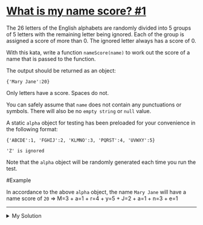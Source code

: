 # [What is my name score? #1](https://www.codewars.com/kata/576a29ab726f4bba4b000bb1)

The 26 letters of the English alphabets are randomly divided into 5 groups of 5 letters with the remaining letter being ignored. Each of the group is assigned a score of more than 0. The ignored letter always has a score of 0.

With this kata, write a function `nameScore(name)` to work out the score of a name that is passed to the function.

The output should be returned as an object:

    {'Mary Jane':20}

Only letters have a score. Spaces do not.

You can safely assume that `name` does not contain any punctuations or symbols. There will also be no `empty string` or `null` value.

A static `alpha` object for testing has been preloaded for your convenience in the following format:

    {'ABCDE':1, 'FGHIJ':2, 'KLMNO':3, 'PQRST':4, 'UVWXY':5}

    'Z' is ignored

Note that the `alpha` object will be randomly generated each time you run the test.

#Example

In accordance to the above `alpha` object, the name `Mary Jane` will have a name score of `20` => M=3 + a=1 + r=4 + y=5 + J=2 + a=1 + n=3 + e=1

---

<details><summary>My Solution</summary>

```js
function nameScore(name) {
  let score = 0
  name
    .replace(/[^a-z]/gi, '')
    .split('')
    .forEach(v => {
      for (let key in alpha) {
        if (key.includes(v.toUpperCase())) score += alpha[key]
      }
    })

  return { [name]: score }
}
```

</details>
